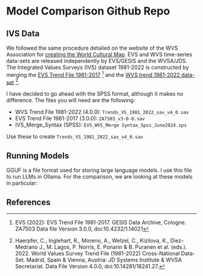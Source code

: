 # Model Comparison Github Repo

## IVS Data

We followed the same procedure detailed on the website of the WVS Association for [creating the World Cultural Map](https://www.worldvaluessurvey.org/wvs.jsp). EVS and WVS time-series data-sets are released independently by EVS/GESIS and the WVSA/JDS. The Integrated Values Surveys (IVS) dataset 1981-2022 is constructed by merging the [EVS Trend File 1981-2017](https://search.gesis.org/research_data/ZA7503) [^26] and the [WVS trend 1981-2022 data-set](https://www.worldvaluessurvey.org/WVSEVStrend.jsp) [^27].

I have decided to go ahead with the SPSS format, although it makes no difference. The files you will need are the following:

- WVS Trend File 1981-2022 (4.0.0): `Trends_VS_1981_2022_sav_v4_0.sav`
- EVS Trend File 1981-2017 (3.0.0): `ZA7503_v3-0-0.sav`
- IVS_Merge_Syntax (SPSS): `EVS_WVS_Merge Syntax_Spss_June2024.sps`

Use these to create `Trends_VS_1981_2022_sav_v4_0.sav`

## Running Models

GGUF is a file format used for storing large language models. I use this file to run LLMs in Ollama. For the comparison, we are looking at these models in particular:


## References

[^26]: EVS (2022): EVS Trend File 1981-2017. GESIS Data Archive, Cologne. ZA7503 Data file Version 3.0.0, doi:10.4232/1.14021
[^27]: Haerpfer, C., Inglehart, R., Moreno, A., Welzel, C., Kizilova, K., Diez-Medrano J., M. Lagos, P. Norris, E. Ponarin & B. Puranen et al. (eds.). 2022. World Values Survey Trend File (1981-2022) Cross-National Data-Set. Madrid, Spain & Vienna, Austria: JD Systems Institute & WVSA Secretariat. Data File Version 4.0.0, doi:10.14281/18241.27.

